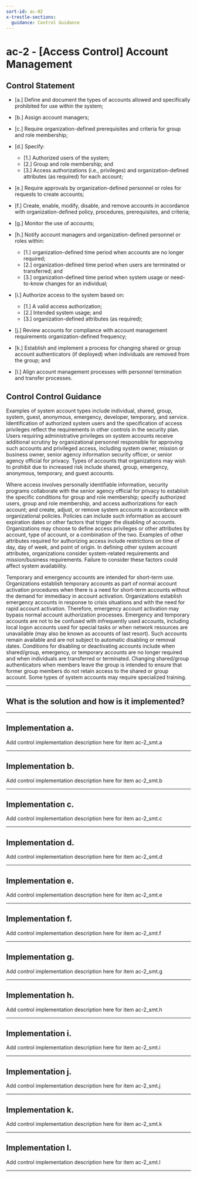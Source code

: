 ```yaml
---
sort-id: ac-02
x-trestle-sections:
  guidance: Control Guidance
---
```


# ac-2 - \[Access Control\] Account Management

## Control Statement

- \[a.\] Define and document the types of accounts allowed and specifically prohibited for use within the system;

- \[b.\] Assign account managers;

- \[c.\] Require organization-defined prerequisites and criteria for group and role membership;

- \[d.\] Specify:

  - \[1.\] Authorized users of the system;
  - \[2.\] Group and role membership; and
  - \[3.\] Access authorizations (i.e., privileges) and organization-defined attributes (as required) for each account;

- \[e.\] Require approvals by organization-defined personnel or roles for requests to create accounts;

- \[f.\] Create, enable, modify, disable, and remove accounts in accordance with organization-defined policy, procedures, prerequisites, and criteria;

- \[g.\] Monitor the use of accounts;

- \[h.\] Notify account managers and organization-defined personnel or roles within:

  - \[1.\] organization-defined time period when accounts are no longer required;
  - \[2.\] organization-defined time period when users are terminated or transferred; and
  - \[3.\] organization-defined time period when system usage or need-to-know changes for an individual;

- \[i.\] Authorize access to the system based on:

  - \[1.\] A valid access authorization;
  - \[2.\] Intended system usage; and
  - \[3.\] organization-defined attributes (as required);

- \[j.\] Review accounts for compliance with account management requirements organization-defined frequency;

- \[k.\] Establish and implement a process for changing shared or group account authenticators (if deployed) when individuals are removed from the group; and

- \[l.\] Align account management processes with personnel termination and transfer processes.

## Control Control Guidance

Examples of system account types include individual, shared, group, system, guest, anonymous, emergency, developer, temporary, and service. Identification of authorized system users and the specification of access privileges reflect the requirements in other controls in the security plan. Users requiring administrative privileges on system accounts receive additional scrutiny by organizational personnel responsible for approving such accounts and privileged access, including system owner, mission or business owner, senior agency information security officer, or senior agency official for privacy. Types of accounts that organizations may wish to prohibit due to increased risk include shared, group, emergency, anonymous, temporary, and guest accounts.

Where access involves personally identifiable information, security programs collaborate with the senior agency official for privacy to establish the specific conditions for group and role membership; specify authorized users, group and role membership, and access authorizations for each account; and create, adjust, or remove system accounts in accordance with organizational policies. Policies can include such information as account expiration dates or other factors that trigger the disabling of accounts. Organizations may choose to define access privileges or other attributes by account, type of account, or a combination of the two. Examples of other attributes required for authorizing access include restrictions on time of day, day of week, and point of origin. In defining other system account attributes, organizations consider system-related requirements and mission/business requirements. Failure to consider these factors could affect system availability.

Temporary and emergency accounts are intended for short-term use. Organizations establish temporary accounts as part of normal account activation procedures when there is a need for short-term accounts without the demand for immediacy in account activation. Organizations establish emergency accounts in response to crisis situations and with the need for rapid account activation. Therefore, emergency account activation may bypass normal account authorization processes. Emergency and temporary accounts are not to be confused with infrequently used accounts, including local logon accounts used for special tasks or when network resources are unavailable (may also be known as accounts of last resort). Such accounts remain available and are not subject to automatic disabling or removal dates. Conditions for disabling or deactivating accounts include when shared/group, emergency, or temporary accounts are no longer required and when individuals are transferred or terminated. Changing shared/group authenticators when members leave the group is intended to ensure that former group members do not retain access to the shared or group account. Some types of system accounts may require specialized training.

______________________________________________________________________

## What is the solution and how is it implemented?

<!-- Please leave this section blank and enter implementation details in the parts below. -->

______________________________________________________________________

## Implementation a.

Add control implementation description here for item ac-2_smt.a

______________________________________________________________________

## Implementation b.

Add control implementation description here for item ac-2_smt.b

______________________________________________________________________

## Implementation c.

Add control implementation description here for item ac-2_smt.c

______________________________________________________________________

## Implementation d.

Add control implementation description here for item ac-2_smt.d

______________________________________________________________________

## Implementation e.

Add control implementation description here for item ac-2_smt.e

______________________________________________________________________

## Implementation f.

Add control implementation description here for item ac-2_smt.f

______________________________________________________________________

## Implementation g.

Add control implementation description here for item ac-2_smt.g

______________________________________________________________________

## Implementation h.

Add control implementation description here for item ac-2_smt.h

______________________________________________________________________

## Implementation i.

Add control implementation description here for item ac-2_smt.i

______________________________________________________________________

## Implementation j.

Add control implementation description here for item ac-2_smt.j

______________________________________________________________________

## Implementation k.

Add control implementation description here for item ac-2_smt.k

______________________________________________________________________

## Implementation l.

Add control implementation description here for item ac-2_smt.l

______________________________________________________________________
